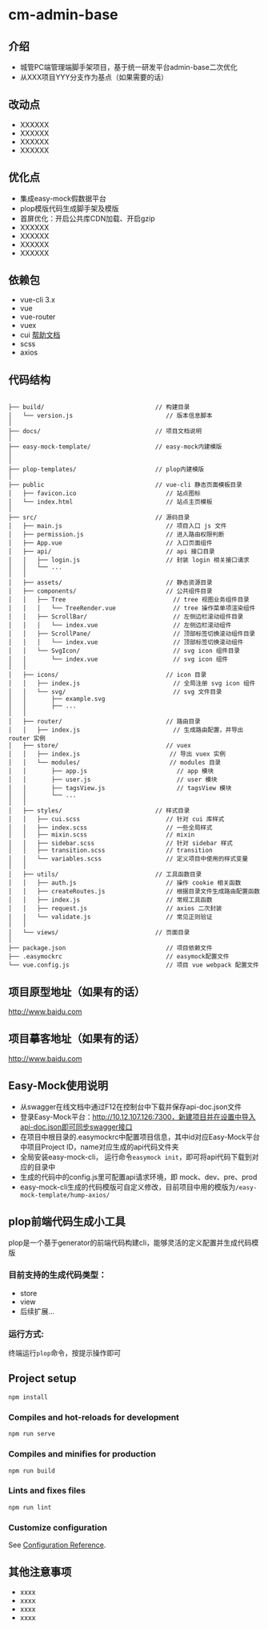 # cm-admin-base

## 介绍

- 城管PC端管理端脚手架项目，基于统一研发平台admin-base二次优化
- 从XXX项目YYY分支作为基点（如果需要的话）

## 改动点

- XXXXXX
- XXXXXX
- XXXXXX
- XXXXXX

## 优化点

- 集成easy-mock假数据平台
- plop模版代码生成脚手架及模版
- 首屏优化：开启公共库CDN加载、开启gzip
- XXXXXX
- XXXXXX
- XXXXXX
- XXXXXX

## 依赖包

- vue-cli 3.x
- vue
- vue-router
- vuex
- cui [帮助文档](http://10.12.102.194:8070/index.html#/zh-CN/installation)
- scss
- axios

## 代码结构

```text

├── build/                               // 构建目录
│   └── version.js                          // 版本信息脚本
│
├── docs/                                // 项目文档说明 
│
├── easy-mock-template/                  // easy-mock内建模版              
│
│
├── plop-templates/                      // plop内建模版              
│
├── public                               // vue-cli 静态页面模板目录
│   ├── favicon.ico                         // 站点图标
│   └── index.html                          // 站点主页模板
│
├── src/                                 // 源码目录
│   ├── main.js                             // 项目入口 js 文件
│   ├── permission.js                       // 进入路由权限判断
│   ├── App.vue                             // 入口页面组件
│   ├── api/                                // api 接口目录
│   │   ├── login.js                        // 封装 login 相关接口请求
│   │   └── ...
│   │
│   ├── assets/                             // 静态资源目录
│   ├── components/                         // 公共组件目录
│   │   ├── Tree                              // tree 视图业务组件目录
│   │   │   └── TreeRender.vue                // tree 操作菜单项渲染组件
│   │   ├── ScrollBar/                        // 左侧边栏滚动组件目录
│   │   │   └── index.vue                     // 左侧边栏滚动组件
│   │   ├── ScrollPane/                       // 顶部标签切换滚动组件目录
│   │   │   └── index.vue                     // 顶部标签切换滚动组件
│   │   └── SvgIcon/                          // svg icon 组件目录
│   │       └── index.vue                     // svg icon 组件
│   │
│   ├── icons/                              // icon 目录
│   │   ├── index.js                          // 全局注册 svg icon 组件
│   │   └── svg/                              // svg 文件目录
│   │       ├── example.svg
│   │       ├── ...
│   │
│   ├── router/                             // 路由目录
│   │   ├── index.js                          // 生成路由配置，并导出 router 实例
│   ├── store/                              // vuex
│   │   ├── index.js                         // 导出 vuex 实例
│   │   └── modules/                         // modules 目录
│   │       ├── app.js                         // app 模块
│   │       ├── user.js                        // user 模块
│   │       ├── tagsView.js                    // tagsView 模块
│   │       └── ...
│   │
│   ├── styles/                          // 样式目录
│   │   ├── cui.scss                        // 针对 cui 库样式
│   │   ├── index.scss                      // 一些全局样式
│   │   ├── mixin.scss                      // mixin
│   │   ├── sidebar.scss                    // 针对 sidebar 样式
│   │   ├── transition.scss                 // transition
│   │   └── variables.scss                  // 定义项目中使用的样式变量
│   │
│   ├── utils/                           // 工具函数目录
│   │   ├── auth.js                         // 操作 cookie 相关函数
│   │   ├── createRoutes.js                 // 根据目录文件生成路由配置函数
│   │   ├── index.js                        // 常规工具函数
│   │   ├── request.js                      // axios 二次封装
│   │   └── validate.js                     // 常见正则验证
│   │
│   └── views/                           // 页面目录
│
├── package.json                            // 项目依赖文件
├── .easymockrc                             // easymock配置文件
└── vue.config.js                           // 项目 vue webpack 配置文件

```

## 项目原型地址（如果有的话）

http://www.baidu.com

## 项目摹客地址（如果有的话）

http://www.baidu.com

## Easy-Mock使用说明

- 从swagger在线文档中通过F12在控制台中下载并保存api-doc.json文件
- 登录Easy-Mock平台：http://10.12.107.126:7300，新建项目并在设置中导入api-doc.json即可同步swagger接口
- 在项目中根目录的.easymockrc中配置项目信息，其中id对应Easy-Mock平台中项目Project ID，name对应生成的api代码文件夹
- 全局安装easy-mock-cli， 运行命令`easymock init`，即可将api代码下载到对应的目录中
- 生成的代码中的config.js里可配置api请求环境，即 mock、dev、pre、prod
- easy-mock-cli生成的代码模版可自定义修改，目前项目中用的模版为`/easy-mock-template/hump-axios/`

## plop前端代码生成小工具

plop是一个基于generator的前端代码构建cli，能够灵活的定义配置并生成代码模版

### 目前支持的生成代码类型：

- store
- view
- 后续扩展...

### 运行方式:

终端运行```plop```命令，按提示操作即可

## Project setup

```
npm install  
```

### Compiles and hot-reloads for development

```
npm run serve
```

### Compiles and minifies for production

```
npm run build
```

### Lints and fixes files

```
npm run lint
```

### Customize configuration

See [Configuration Reference](https://cli.vuejs.org/config/).

## 其他注意事项

- xxxx
- xxxx
- xxxx
- xxxx
